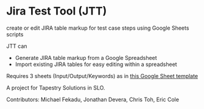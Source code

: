 # Jira Test Tool (JTT)
create or edit JIRA table markup for test case steps using Google Sheets scripts

JTT can
* Generate JIRA table markup from a Google Spreadsheet
* Import existing JIRA tables for easy editing within a spreadsheet

Requires 3 sheets (Input/Output/Keywords) as in [this Google Sheet template][template]

A project for Tapestry Solutions in SLO.

Contributors:
Michael Fekadu, Jonathan Devera, Chris Toh, Eric Cole



[template]: https://jiratesttool.github.io/JiraTestTool/
